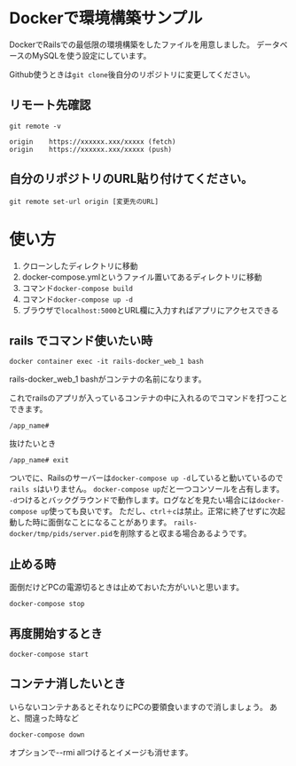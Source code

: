 # Dockerで環境構築サンプル
DockerでRailsでの最低限の環境構築をしたファイルを用意しました。
データベースのMySQLを使う設定にしています。


Github使うときは`git clone`後自分のリポジトリに変更してください。

## リモート先確認

```
git remote -v
```

```
origin    https://xxxxxx.xxx/xxxxx (fetch)
origin    https://xxxxxx.xxx/xxxxx (push)
```

## 自分のリポジトリのURL貼り付けてください。

```
git remote set-url origin [変更先のURL]
```


# 使い方
1. クローンしたディレクトリに移動
2. docker-compose.ymlというファイル置いてあるディレクトリに移動
3. コマンド`docker-compose build`
4. コマンド`docker-compose up -d`
5. ブラウザで`localhost:5000`とURL欄に入力すればアプリにアクセスできる

## rails でコマンド使いたい時

```
docker container exec -it rails-docker_web_1 bash
```

rails-docker_web_1 bashがコンテナの名前になります。

これでrailsのアプリが入っているコンテナの中に入れるのでコマンドを打つことできます。

```
/app_name#
```
抜けたいとき

```
/app_name# exit
```

ついでに、Railsのサーバーは`docker-compose up -d`していると動いているので
`rails s`はいりません。
`docker-compose up`だと一つコンソールを占有します。
`-d`つけるとバックグラウンドで動作します。ログなどを見たい場合には`docker-compose up`使っても良いです。
ただし、`ctrl＋c`は禁止。正常に終了せずに次起動した時に面倒なことになることがあります。
`rails-docker/tmp/pids/server.pid`を削除すると収まる場合あるようです。

## 止める時
面倒だけどPCの電源切るときは止めておいた方がいいと思います。

```
docker-compose stop
```

## 再度開始するとき

```
docker-compose start
```

## コンテナ消したいとき
いらないコンテナあるとそれなりにPCの要領食いますので消しましょう。
あと、間違った時など

```
docker-compose down
```
オプションで--rmi allつけるとイメージも消せます。

